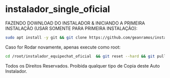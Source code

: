 # instalador_single_oficial
 
 FAZENDO DOWNLOAD DO INSTALADOR & INICIANDO A PRIMEIRA INSTALAÇÃO (USAR SOMENTE PARA PRIMEIRA INSTALAÇÃO):

```bash
sudo apt install -y git && git clone https://github.com/geanramos/instalador_equipechat_oficial && sudo chmod -R 777 instalador_equipechat_oficial && cd instalador_equipechat_oficial && sudo chmod -R 775 atualizador_remoto.sh && sudo ./instalador_equpechat.sh
```

Caso for Rodar novamente, apenas execute como root:
```bash 
cd /root/instalador_equipechat_oficial  && git reset --hard && git pull &&  sudo chmod -R 775 instalador_equipechat.sh &&  sudo chmod -R 775 atualizador_remoto.sh && sudo chmod -R 775 instalador_apioficial.sh &&./instalador_equipechat.sh
```

Todos os Direitos Reservados. Proibida qualquer tipo de Copia deste Auto Instalador.
